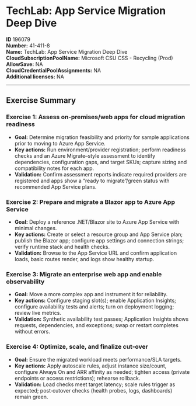 # TechLab: App Service Migration Deep Dive

**ID** 196079  
**Number:** 41-411-8  
**Name:** TechLab: App Service Migration Deep Dive
**CloudSubscriptionPoolName:** Microsoft CSU CSS - Recycling (Prod)  
**AllowSave:** NA  
**CloudCredentialPoolAssignments:** NA  
**Additional licenses:** NA  

---

## Exercise Summary
### Exercise 1: Assess on‑premises/web apps for cloud migration readiness
- **Goal:** Determine migration feasibility and priority for sample applications prior to moving to Azure App Service.
- **Key actions:** Run environment/provider registration; perform readiness checks and an Azure Migrate–style assessment to identify dependencies, configuration gaps, and target SKUs; capture sizing and compatibility notes for each app.
- **Validation:** Confirm assessment reports indicate required providers are registered and apps show a “ready to migrate”/green status with recommended App Service plans.

### Exercise 2: Prepare and migrate a Blazor app to Azure App Service
- **Goal:** Deploy a reference .NET/Blazor site to Azure App Service with minimal changes.
- **Key actions:** Create or select a resource group and App Service plan; publish the Blazor app; configure app settings and connection strings; verify runtime stack and health checks.
- **Validation:** Browse to the App Service URL and confirm application loads, basic routes render, and logs show healthy startup.

### Exercise 3: Migrate an enterprise web app and enable observability
- **Goal:** Move a more complex app and instrument it for reliability.
- **Key actions:** Configure staging slot(s); enable Application Insights; configure availability tests and alerts; turn on deployment logging; review live metrics.
- **Validation:** Synthetic availability test passes; Application Insights shows requests, dependencies, and exceptions; swap or restart completes without errors.

### Exercise 4: Optimize, scale, and finalize cut‑over
- **Goal:** Ensure the migrated workload meets performance/SLA targets.
- **Key actions:** Apply autoscale rules, adjust instance size/count, configure Always On and ARR affinity as needed; tighten access (private endpoints or access restrictions); rehearse rollback.
- **Validation:** Load checks meet target latency; scale rules trigger as expected; post‑cutover checks (health probes, logs, dashboards) remain green.
